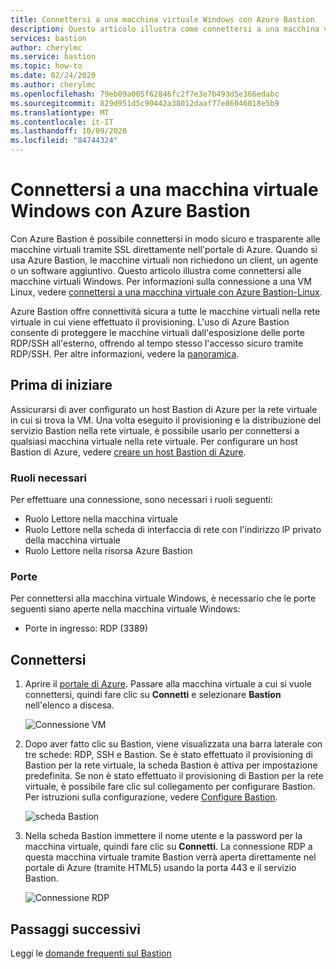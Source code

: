 ```yaml
---
title: Connettersi a una macchina virtuale Windows con Azure Bastion
description: Questo articolo illustra come connettersi a una macchina virtuale di Azure che esegue Windows usando Azure Bastion.
services: bastion
author: cherylmc
ms.service: bastion
ms.topic: how-to
ms.date: 02/24/2020
ms.author: cherylmc
ms.openlocfilehash: 79eb09a005f62846fc2f7e3e7b493d5e366edabc
ms.sourcegitcommit: 829d951d5c90442a38012daaf77e86046018e5b9
ms.translationtype: MT
ms.contentlocale: it-IT
ms.lasthandoff: 10/09/2020
ms.locfileid: "84744324"
---
```

# <a name="connect-to-a-windows-virtual-machine-using-azure-bastion"></a>Connettersi a una macchina virtuale Windows con Azure Bastion

Con Azure Bastion è possibile connettersi in modo sicuro e trasparente alle macchine virtuali tramite SSL direttamente nell'portale di Azure. Quando si usa Azure Bastion, le macchine virtuali non richiedono un client, un agente o un software aggiuntivo. Questo articolo illustra come connettersi alle macchine virtuali Windows. Per informazioni sulla connessione a una VM Linux, vedere [connettersi a una macchina virtuale con Azure Bastion-Linux](bastion-connect-vm-ssh.md).

Azure Bastion offre connettività sicura a tutte le macchine virtuali nella rete virtuale in cui viene effettuato il provisioning. L'uso di Azure Bastion consente di proteggere le macchine virtuali dall'esposizione delle porte RDP/SSH all'esterno, offrendo al tempo stesso l'accesso sicuro tramite RDP/SSH. Per altre informazioni, vedere la [panoramica](bastion-overview.md).

## <a name="before-you-begin"></a>Prima di iniziare

Assicurarsi di aver configurato un host Bastion di Azure per la rete virtuale in cui si trova la VM. Una volta eseguito il provisioning e la distribuzione del servizio Bastion nella rete virtuale, è possibile usarlo per connettersi a qualsiasi macchina virtuale nella rete virtuale. Per configurare un host Bastion di Azure, vedere [creare un host Bastion di Azure](bastion-create-host-portal.md).

### <a name="required-roles"></a>Ruoli necessari

Per effettuare una connessione, sono necessari i ruoli seguenti:

* Ruolo Lettore nella macchina virtuale
* Ruolo Lettore nella scheda di interfaccia di rete con l'indirizzo IP privato della macchina virtuale
* Ruolo Lettore nella risorsa Azure Bastion

### <a name="ports"></a>Porte

Per connettersi alla macchina virtuale Windows, è necessario che le porte seguenti siano aperte nella macchina virtuale Windows:

* Porte in ingresso: RDP (3389)

## <a name="connect"></a><a name="rdp"></a>Connettersi

1. Aprire il [portale di Azure](https://portal.azure.com). Passare alla macchina virtuale a cui si vuole connettersi, quindi fare clic su **Connetti** e selezionare **Bastion** nell'elenco a discesa.

   ![Connessione VM](./media/bastion-connect-vm-rdp/connect.png)
1. Dopo aver fatto clic su Bastion, viene visualizzata una barra laterale con tre schede: RDP, SSH e Bastion. Se è stato effettuato il provisioning di Bastion per la rete virtuale, la scheda Bastion è attiva per impostazione predefinita. Se non è stato effettuato il provisioning di Bastion per la rete virtuale, è possibile fare clic sul collegamento per configurare Bastion. Per istruzioni sulla configurazione, vedere [Configure Bastion](bastion-create-host-portal.md).

   ![scheda Bastion](./media/bastion-connect-vm-rdp/bastion.png)
1. Nella scheda Bastion immettere il nome utente e la password per la macchina virtuale, quindi fare clic su **Connetti**. La connessione RDP a questa macchina virtuale tramite Bastion verrà aperta direttamente nel portale di Azure (tramite HTML5) usando la porta 443 e il servizio Bastion.

   ![Connessione RDP](./media/bastion-connect-vm-rdp/443rdp.png)
 
## <a name="next-steps"></a>Passaggi successivi

Leggi le [domande frequenti sul Bastion](bastion-faq.md)
